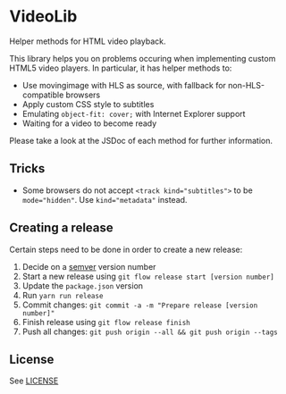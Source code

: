 # VideoLib

Helper methods for HTML video playback.

This library helps you on problems occuring when implementing custom HTML5 video players. In particular, it has helper methods to:

-   Use movingimage with HLS as source, with fallback for non-HLS-compatible browsers
-   Apply custom CSS style to subtitles
-   Emulating `object-fit: cover;` with Internet Explorer support
-   Waiting for a video to become ready

Please take a look at the JSDoc of each method for further information.

## Tricks

-   Some browsers do not accept `<track kind="subtitles">` to be `mode="hidden"`. Use `kind="metadata"` instead.

## Creating a release

Certain steps need to be done in order to create a new release:

1. Decide on a [semver](https://semver.org/spec/v2.0.0.html) version number
1. Start a new release using `git flow release start [version number]`
1. Update the `package.json` version
1. Run `yarn run release`
1. Commit changes: `git commit -a -m "Prepare release [version number]"`
1. Finish release using `git flow release finish`
1. Push all changes: `git push origin --all && git push origin --tags`

## License

See [LICENSE](LICENSE)
